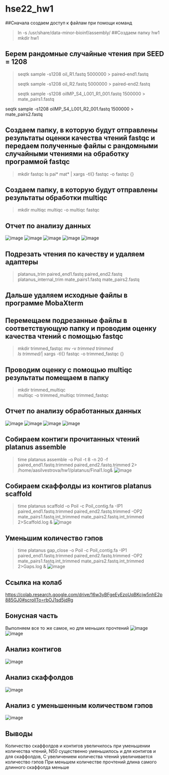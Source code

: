 # hse22_hw1
##Сначала создаем доступ к файлам при помощи команд
>ln -s /usr/share/data-minor-bioinf/assembly/ 
##Создаем папку hw1
>mkdir hw1
## Берем рандомные случайные чтения при SEED = 1208
>seqtk sample -s1208 oil_R1.fastq 5000000 > paired-end1.fastq
>
>seqtk sample -s1208 oil_R2.fastq 5000000 > paired-end2.fastq
>
>seqtk sample -s1208 oilMP_S4_L001_R1_001.fastq 1500000 > mate_pairs1.fastq

seqtk sample -s1208 oilMP_S4_L001_R2_001.fastq 1500000 > mate_pairs2.fastq
## Создаем папку, в которую будут отправлены результаты оценки качества чтений fastqc и передаем полученные файлы с рандомными случайными чтениями на обработку программой fastqc
>mkdir fastqc
>ls pai* mat* | xargs -tI{} fastqc -o fastqc {}   
## Создаем папку, в которую будут отправлены результаты обработки multiqc
>mkdir multiqc
>multiqc -o multiqc fastqc
## Отчет по анализу данных
![image](https://user-images.githubusercontent.com/115162216/194705482-889a9339-3c02-4e1f-a5dd-df9658cd9ad0.png)
![image](https://user-images.githubusercontent.com/115162216/194705505-a1c460d9-3754-4e58-8329-33a950325fd0.png)
![image](https://user-images.githubusercontent.com/115162216/194705518-8be0183f-74fd-4f34-b93f-22d02457b1c2.png)
![image](https://user-images.githubusercontent.com/115162216/194705530-102d51a1-e648-42b2-9066-a7bf54e1bcbf.png)
![image](https://user-images.githubusercontent.com/115162216/194705545-7044a13b-16ac-4d5b-838e-8681d60304c0.png)

## Подрезать чтения по качеству и удаляем адаптеры
>platanus_trim paired_end1.fastq paired_end2.fastq 
>platanus_internal_trim mate_pairs1.fastq mate_pairs2.fastq
## Дальше удаляем исходные файлы в программе MobaXterm
## Перемещаем подрезанные файлы в соответствующую папку и проводим оценку качества чтений с помощью fastqc
>mkdir trimmed_fastqc 
>mv -v *trimmed trimmed   
>ls trimmed/*| xargs -tI{} fastqc -o trimmed_fastqc {}
## Проводим оценку с помощью multiqc результаты помещаем в папку
>mkdir trimmed_multiqc   
>multiqc -o trimmed_multiqc trimmed_fastqc          

## Отчет по анализу обработанных данных 
![image](https://user-images.githubusercontent.com/115162216/194723756-45deea30-1ace-4f12-a67a-5e7b75df6c93.png)
![image](https://user-images.githubusercontent.com/115162216/194723800-fb68358a-2ce7-4de9-9818-8f8f53580476.png)
![image](https://user-images.githubusercontent.com/115162216/194723847-90977564-45ac-43f4-8b90-1e29a646a74c.png)
![image](https://user-images.githubusercontent.com/115162216/194725487-cfd6d573-b428-4ee1-8fe8-777f6a323363.png)

## Собираем контиги прочитанных чтений platanus assemble
>time platanus assemble -o Poil -t 8 -n 20 -f paired_end1.fastq.trimmed paired_end2.fastq.trimmed 2> /home/aasilvestrova/hw1/platanus/Final1.log&
![image](https://user-images.githubusercontent.com/115162216/194952691-9a27bf11-73ca-4e26-b34d-136b0427d139.png)

## Собираем скаффолды из контигов platanus scaffold
>time platanus scaffold -o Poil -c Poil_contig.fa -IP1 paired_end1.fastq.trimmed paired_end2.fastq.trimmed -OP2 mate_pairs1.fastq.int_trimmed mate_pairs2.fastq.int_trimmed 2>Scaffold.log &
![image](https://user-images.githubusercontent.com/115162216/194952724-bf15b259-c0da-4450-ba3a-45ae4af9483f.png)

## Уменьшим количество гэпов
>time platanus gap_close -o Poil -c Poil_contig.fa -IP1 paired_end1.fastq.trimmed paired_end2.fastq.trimmed -OP2 mate_pairs1.fastq.int_trimmed mate_pairs2.fastq.int_trimmed 2>Gaps.log &
![image](https://user-images.githubusercontent.com/115162216/194953154-5f939458-077e-4609-ae06-3e9d083fe98c.png)

## Ссылка на колаб
https://colab.research.google.com/drive/16w3yBFgeEyEzoUqBKcjw5nhE2p885GJ0#scrollTo=rbOJ1sd5jdRg
## Бонусная часть
Выполняем все то же самое, но для меньших прочтений
![image](https://user-images.githubusercontent.com/115162216/194957959-703706c7-c8b4-4145-ba7d-00158472e6ad.png)
![image](https://user-images.githubusercontent.com/115162216/194958036-41eed0c6-5584-4827-a061-18312a523596.png)

## Анализ контигов
![image](https://user-images.githubusercontent.com/115162216/194955378-6be402ff-2e8a-4c39-9ecd-2021a851af87.png)
## Анализ скаффолдов
![image](https://user-images.githubusercontent.com/115162216/194955544-151479f3-8472-4326-9662-bc1c0c55384d.png)
## Анализ с уменьшенным количеством гэпов
![image](https://user-images.githubusercontent.com/115162216/194956737-6ee259c6-5d85-4da9-8821-6e290694ba1c.png)
## Выводы
Количество скаффолдов и контигов увеличилось при уменьшении количества чтений,
N50 существенно уменьшилось и для контигов и для скаффолдов,
С увеличением количества чтений увеличивается количество гэпов
При меньшем количестве прочтений длина самого длинного скаффолда меньше
